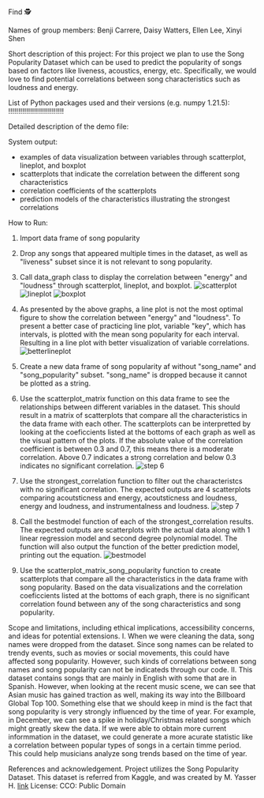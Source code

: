Find 🕵️

Names of group members: Benji Carrere, Daisy Watters, Ellen Lee, Xinyi Shen 

Short description of this project: For this project we plan to use the Song Popularity Dataset which can be used to predict the popularity of songs based on factors like liveness, acoustics, energy, etc. Specifically, we would love to find potential correlations between song characteristics such as loudness and energy. 

List of Python packages used and their versions (e.g. numpy 1.21.5): !!!!!!!!!!!!!!!!!!!!!!!!!!!!

Detailed description of the demo file:

System output: 
 - examples of data visualization between variables through scatterplot, lineplot, and boxplot
 - scatterplots that indicate the correlation between the different song characteristics
 - correlation coefficients of the scatterplots
 - prediction models of the characteristics illustrating the strongest correlations 

How to Run:
1. Import data frame of song popularity
2. Drop any songs that appeared multiple times in the dataset, as well as "liveness" subset since it is not relevant to song popularity.
3. Call data_graph class to display the correlation between "energy" and "loudness" through scatterplot, lineplot, and boxplot. 
![scatterplot](https://user-images.githubusercontent.com/114321320/206331509-f0838446-09b1-4f61-9c2a-d62f1b38280c.png)
![lineplot](https://user-images.githubusercontent.com/114321320/206331577-0d9f84eb-c6c7-4b97-910f-2c505a33cbac.png)
![boxplot](https://user-images.githubusercontent.com/114321320/206331608-ebf681b0-31cd-4a0e-b9b4-d711ef875def.png)

4. As presented by the above graphs, a line plot is not the most optimal figure to show the correlation between "energy" and "loudness". To present a better case of practicing line plot, variable "key", which has intervals, is plotted with the mean song popularity for each interval. Resulting in a line plot with better visualization of variable correlations.
![betterlineplot](https://user-images.githubusercontent.com/114321320/206331695-03a1826e-dd23-4b69-897a-16d3084bd27c.png)

5. Create a new data frame of song popularity af without "song_name" and "song_popularity" subset. "song_name" is dropped because it cannot be plotted as a string. 
6. Use the scatterplot_matrix function on this data frame to see the relationships between different variables in the dataset. This should result in a matrix of scatterplots that compare all the characteristics in the data frame with each other. The scatterplots can be interpretted by looking at the coeficcients listed at the bottoms of each graph as well as the visual pattern of the plots. If the absolute value of the correlation coefficient is between 0.3 and 0.7, this means there is a moderate correlation. Above 0.7 indicates a strong correlation and below 0.3 indicates no significant correlation.
![step 6](https://user-images.githubusercontent.com/114321320/205517811-5ad2978a-475d-4584-b89d-0ee519b2e8dc.png)

7. Use the strongest_correlation function to filter out the characteristcs with no significant correlation. The expected outputs are 4 scatterplots comparing acoutsticness and energy, acoutsticness and loudness, energy and loudness, and instrumentalness and loudness. 
![step 7](https://user-images.githubusercontent.com/114321320/205518052-e91987f1-f7e8-4137-a9fe-b675dd68536b.png)

8. Call the bestmodel function of each of the strongest_correlation results. The expected outputs are scatterplots with the actual data along with 1 linear regression model and second degree polynomial model. The function will also output the function of the better prediction model, printing out the equation.
![bestmodel](https://user-images.githubusercontent.com/114321320/206332392-07332f79-bd50-49a4-9eaa-8cbec029d1d5.png)

9. Use the scatterplot_matrix_song_popularity function to create scatterplots that compare all the characteristics in the data frame with song popularity. Based on the data visualizations and the correlation coeficcients listed at the bottoms of each graph, there is no significant correlation found between any of the song characteristics and song popularity.

Scope and limitations, including ethical implications, accessibility concerns, and ideas for potential extensions.
I. When we were cleaning the data, song names were dropped from the dataset. Since song names can be related to trendy events, such as movies or social movements, this could have affected song popularity. However, such kinds of correlations between song names and song popularity can not be indicateds through our code. 
II. This dataset contains songs that are mainly in English with some that are in Spanish. However, when looking at the recent music scene, we can see that Asian music has gained traction as well, making its way into the Billboard Global Top 100. Something else that we should keep in mind is the fact that song popularity is very strongly influenced by the time of year. For example, in December, we can see a spike in holiday/Christmas related songs which might greatly skew the data. If we were able to obtain more current informmation in the dataset, we could generate a more acurate statistic like a correlation between popular types of songs in a certain timme period. This could help musicians analyze song trends based on the time of year. 

References and acknowledgement.
Project utilizes the Song Popularity Dataset. This dataset is referred from Kaggle, and was created by M. Yasser H. 
[link](https://www.kaggle.com/datasets/yasserh/song-popularity-dataset/discussion?resource=download)
License: CCO: Public Domain
